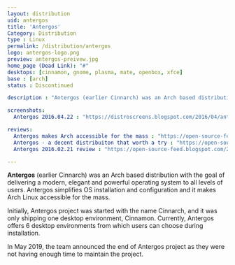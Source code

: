 ```yaml
---
layout: distribution
uid: antergos
title: 'Antergos'
Category: Distribution
type : Linux
permalink: /distribution/antergos
logo: antergos-logo.png
preview: antergos-preivew.jpg
home_page (Dead Link): "#"
desktops: [cinnamon, gnome, plasma, mate, openbox, xfce]
base : [arch]
status : Discontinued

description : "Antergos (earlier Cinnarch) was an Arch based distribution that had an aim of delivering a modern, elegant and powerful operating system to all levels of users"

screenshots:
  Antergos 2016.04.22 : "https://distroscreens.blogspot.com/2016/04/antergos-22042016-screenshots.html"

reviews:
  Antergos makes Arch accessible for the mass : "https://open-source-feed.blogspot.com/2017/07/antergos-makes-arch-accessible-for-mass.html"
  Antergos - a decent distribuiton that worth a try : "https://open-source-feed.blogspot.com/2016/08/antergos-decent-distribution-that-worth.html"
  Antergos 2016.02.21 review : "https://open-source-feed.blogspot.com/2016/03/antergos-20160221-review.html"

---
```


**Antergos** (earlier Cinnarch) was an Arch based distribution with the goal of delivering a modern, elegant and powerful operating system to all levels of users. Antergos simplifies OS installation and configuration and it makes Arch Linux accessible for the mass.

Initially, Antergos project was started with the name Cinnarch, and it was only shipping one desktop environment, Cinnamon. Currently, Antergos offers 6 desktop environments from which users can choose during installation.

In May 2019, the team announced the end of Antergos project as they were not having enough time to maintain the project.
